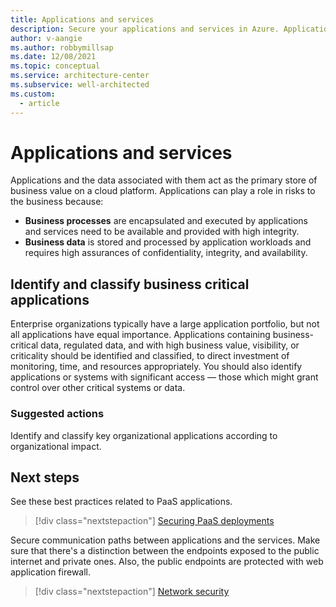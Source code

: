 ```yaml
---
title: Applications and services
description: Secure your applications and services in Azure. Applications and the data associated with them act as the primary store of business value on a cloud platform.
author: v-aangie
ms.author: robbymillsap
ms.date: 12/08/2021
ms.topic: conceptual
ms.service: architecture-center
ms.subservice: well-architected
ms.custom:
  - article
---
```


# Applications and services

Applications and the data associated with them act as the primary store of business value on a cloud platform. Applications can play a role in risks to the business because:

- **Business processes** are encapsulated and executed by applications and services need to be available and provided with high integrity.
- **Business data** is stored and processed by application workloads and requires high assurances of confidentiality, integrity, and availability.

## Identify and classify business critical applications

Enterprise organizations typically have a large application portfolio, but not all applications have equal importance. Applications containing business-critical data, regulated data, and with high business value, visibility, or criticality should be identified and classified, to direct investment of monitoring, time, and resources appropriately. You should also identify applications or systems with significant access — those which might grant control over other critical systems or data.

### Suggested actions

Identify and classify key organizational applications according to organizational impact.

## Next steps

See these best practices related to PaaS applications.

> [!div class="nextstepaction"]
> [Securing PaaS deployments](/azure/security/fundamentals/paas-deployments)

Secure communication paths between applications and the services. Make sure that there's a distinction between the endpoints exposed to the public internet and private ones. Also, the public endpoints are protected with web application firewall.

> [!div class="nextstepaction"]
> [Network security](./design-network.md)
